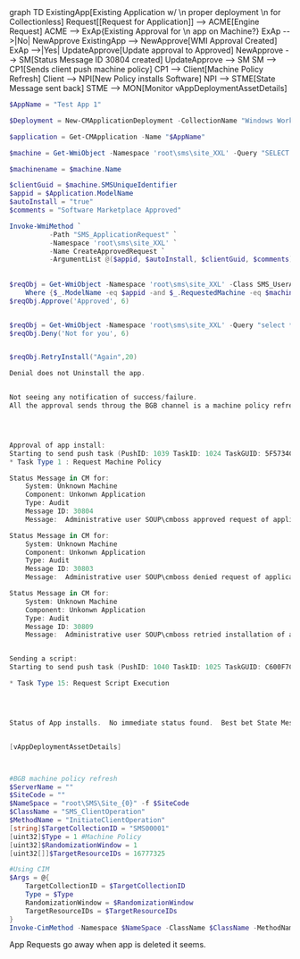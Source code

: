 

<div class="mermaid">
            graph TD
            ExistingApp[Existing Application w/ \n proper deployment \n for Collectionless]
            Request[[Request for Application]] --> ACME[Engine Request]
            ACME --> ExAp{Existing Approval for \n app on Machine?}
            ExAp -->|No| NewApprove
            ExistingApp --> NewApprove[WMI Approval Created]
            ExAp -->|Yes| UpdateApprove[Update approval to Approved]
            NewApprove --> SM[Status Message ID 30804 created]
            UpdateApprove --> SM
            SM --> CP1[Sends client push machine policy] 
            CP1 --> Client[Machine Policy Refresh]
            Client --> NPI[New Policy installs Software]
            NPI --> STME[State Message sent back]
            STME --> MON[Monitor vAppDeploymentAssetDetails]
</div>


```powershell
$AppName = "Test App 1"

$Deployment = New-CMApplicationDeployment -CollectionName "Windows Workstation" -Name "$AppName" -DeployAction Install -DeployPurpose Available -ApprovalRequired $true

$application = Get-CMApplication -Name "$AppName"

$machine = Get-WmiObject -Namespace 'root\sms\site_XXL' -Query "SELECT * FROM SMS_R_SYSTEM WHERE Name = 'Win10-1'"

$machinename = $machine.Name

$clientGuid = $machine.SMSUniqueIdentifier
$appid = $Application.ModelName
$autoInstall = "true"
$comments = "Software Marketplace Approved"

Invoke-WmiMethod `
          -Path "SMS_ApplicationRequest" `
          -Namespace 'root\sms\site_XXL' `
          -Name CreateApprovedRequest `
          -ArgumentList @($appid, $autoInstall, $clientGuid, $comments)
		  
		  
$reqObj = Get-WmiObject -Namespace 'root\sms\site_XXL' -Class SMS_UserApplicationRequest | `
    Where {$_.ModelName -eq $appid -and $_.RequestedMachine -eq $machinename }
$reqObj.Approve('Approved', 6)


$reqObj = Get-WmiObject -Namespace 'root\sms\site_XXL' -Query "select * from SMS_UserApplicationRequest where ModelName='$appid' and RequestedMachine='$machinename'"
$reqObj.Deny('Not for you', 6)


$reqObj.RetryInstall("Again",20)

Denial does not Uninstall the app.


Not seeing any notification of success/failure.
All the approval sends throug the BGB channel is a machine policy refresh.




Approval of app install:
Starting to send push task (PushID: 1039 TaskID: 1024 TaskGUID: 5F5734C6-2B0A-4998-86B0-F0CF6D7B778E TaskType: 1 TaskParam: ) to 1 clients with throttling (strategy: 1 param: 42)
* Task Type 1 : Request Machine Policy

Status Message in CM for:
	System: Unknown Machine
	Component: Unkonwn Application
	Type: Audit
	Message ID: 30804
	Message:  Administrative user SOUP\cmboss approved request of application ScopeId_5D76BDE2-98FC-4855-B205-4DF992B18F54/Application_508a00b2-bc40-42c6-af5b-db400224ad2a for device WIN10-1.

Status Message in CM for:
	System: Unknown Machine
	Component: Unkonwn Application
	Type: Audit
	Message ID: 30803
	Message:  Administrative user SOUP\cmboss denied request of application Test App for user None for device WIN10-1.

Status Message in CM for:
	System: Unknown Machine
	Component: Unkonwn Application
	Type: Audit
	Message ID: 30809
	Message:  Administrative user SOUP\cmboss retried installation of application Test App 1 for device WIN10-1.


Sending a script:
Starting to send push task (PushID: 1040 TaskID: 1025 TaskGUID: C600F7C7-17A6-4F4F-A83D-52A89D34EF90 TaskType: 15 TaskParam: PFNjcmlwdENvbnRlbnQgU2NyaXB0R3VpZD0nOEVEQjQyN0MtQzA0OS00MzZDLUEyNEQtMjE2RjJDNzZEOTU1Jz48U2NyaXB0VmVyc2lvbj4xPC9TY3JpcHRWZXJzaW9uPjxTY3JpcHRUeXBlPjA8L1NjcmlwdFR5cGU+PFNjcmlwdEhhc2ggU2NyaXB0SGFzaEFsZz0nU0hBMjU2Jz4zMTFDMTJDOTU3MDcxNTUwMkQxMEYyNzlDQUQwQ0M5NTEyNUY5MDlBQzIwM0Q0MjgwNERCMERFMUY4RkQzRjc4PC9TY3JpcHRIYXNoPjxTY3JpcHRQYXJhbWV0ZXJzPjwvU2NyaXB0UGFyYW1ldGVycz48UGFyYW1ldGVyR3JvdXBIYXNoIFBhcmFtZXRlckhhc2hBbGc9J1NIQTI1Nic+PC9QYXJhbWV0ZXJHcm91cEhhc2g+PC9TY3JpcHRDb250ZW50Pg==) to 1 clients with throttling (strategy: 1 param: 42)

* Task Type 15: Request Script Execution




Status of App installs.  No immediate status found.  Best bet State Messaging.


[vAppDeploymentAssetDetails]



#BGB machine policy refresh
$ServerName = ""
$SiteCode = ""
$NameSpace = "root\SMS\Site_{0}" -f $SiteCode
$ClassName = "SMS_ClientOperation"
$MethodName = "InitiateClientOperation"
[string]$TargetCollectionID = "SMS00001"
[uint32]$Type = 1 #Machine Policy
[uint32]$RandomizationWindow = 1
[uint32[]]$TargetResourceIDs = 16777325

#Using CIM
$Args = @{
    TargetCollectionID = $TargetCollectionID
    Type = $Type
    RandomizationWindow = $RandomizationWindow
    TargetResourceIDs = $TargetResourceIDs
}
Invoke-CimMethod -Namespace $NameSpace -ClassName $ClassName -MethodName $MethodName -Arguments $Args

```

App Requests go away when app is deleted it seems.